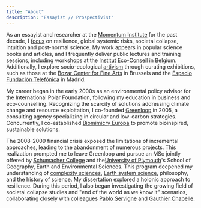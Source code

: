 ```yaml
---
title: "About"
description: "Essayist // Prospectivist"
---
```

As an essayist and researcher at the [Momentum Institute](https://institutmomentum.org/) for the past decade, I [focus](/en/publications) on resilience, global systemic risks, societal collapse, intuition and post-normal science. My work appears in popular science books and articles, and I frequently deliver public lectures and training sessions, including workshops at the [Institut Eco-Conseil](https://www.eco-conseil.be/) in Belgium. Additionally, I explore socio-ecological [artivism](/en/artivisme) through curating exhibitions, such as those at the [Bozar Center for Fine Arts](https://www.bozar.be/en/calendar/tendencies-19) in Brussels and the [Espacio Fundación Telefónica](https://normalfutu.re/uncategorized/grasias-the-good-collapse-exhibition/) in Madrid.

My career began in the early 2000s as an environmental policy advisor for the International Polar Foundation, following my education in business and eco-counselling. Recognizing the scarcity of solutions addressing climate change and resource exploitation, I co-founded [Greenloop](https://www.greenloop.eu/) in 2005, a consulting agency specializing in circular and low-carbon strategies. Concurrently, I co-established [Biomimicry Europa](https://www.biomimicry.eu/) to promote bioinspired, sustainable solutions.

The 2008-2009 financial crisis exposed the limitations of incremental approaches, leading to the abandonment of numerous projects. This realization prompted me to leave Greenloop and pursue an MSc jointly offered by [Schumacher College](https://campus.dartington.org/schumacher-college/) and the[University of Plymouth](https://www.plymouth.ac.uk/schools-of-geography-earth-and-environmental-sciences)'s School of Geography, Earth and Environmental Sciences. This program deepened my understanding of [complexity sciences](https://www.mdpi.com/2079-8954/7/1/4/htm), [Earth system science](https://www.nature.com/articles/s43017-019-0005-6), philosophy, and the history of science. My dissertation explored a holonic approach to resilience. During this period, I also began investigating the growing field of societal collapse studies and "end of the world as we know it" scenarios, collaborating closely with colleagues [Pablo Servigne](https://pabloservigne.com) and [Gauthier Chapelle](https://www.babelio.com/auteur/Gauthier-Chapelle/86103).